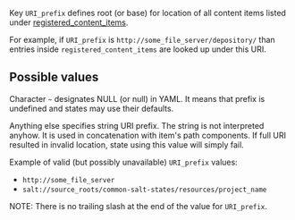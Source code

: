 
Key `URI_prefix` defines root (or base) for location of all content items
listed under [registered_content_items][].

For example, if `URI_prefix` is `http://some_file_server/depository/`
than entries inside `registered_content_items` are looked up under this URI.

## Possible values ##

Character `~` designates NULL (or null) in YAML. It means that prefix is
undefined and states may use their defaults.

Anything else specifies string URI prefix. The string is not interpreted
anyhow. It is used in concatenation with item's path components. If full
URI resulted in invalid location, state using this value will simply fail.

Example of valid (but possibly unavailable) `URI_prefix` values:
* `http://some_file_server`
* `salt://source_roots/common-salt-states/resources/project_name`

NOTE: There is no trailing slash at the end of the value for `URI_prefix`.

[registered_content_items]: docs/pillars/common/registered_content_items/readme.md

